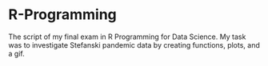 # R-Programming
The script of my final exam in R Programming for Data Science. My task was to investigate Stefanski pandemic data by creating functions, plots, and a gif.
